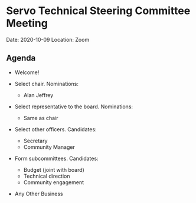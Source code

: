# Servo Technical Steering Committee Meeting

Date: 2020-10-09
Location: Zoom

## Agenda

* Welcome!

* Select chair. Nominations:
  * Alan Jeffrey

* Select representative to the board. Nominations:
  * Same as chair

* Select other officers. Candidates:
  * Secretary
  * Community Manager

* Form subcommittees. Candidates:
  * Budget (joint with board)
  * Technical direction
  * Community engagement

* Any Other Business
